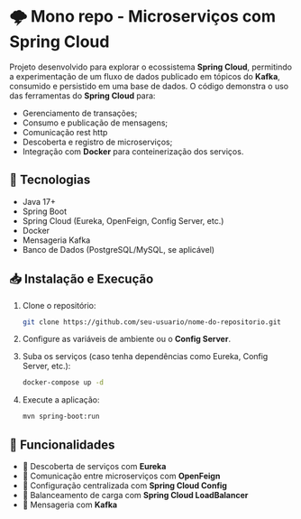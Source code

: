 # 🌩️ Mono repo - Microserviços com Spring Cloud

Projeto desenvolvido para explorar o ecossistema **Spring Cloud**, permitindo a experimentação de um fluxo de dados publicado em tópicos do **Kafka**, consumido e persistido em uma base de dados. O código demonstra o uso das ferramentas do **Spring Cloud** para:

- Gerenciamento de transações;
- Consumo e publicação de mensagens;
- Comunicação rest http
- Descoberta e registro de microserviços;
- Integração com **Docker** para conteinerização dos serviços.


## 🚀 Tecnologias

- Java 17+  
- Spring Boot  
- Spring Cloud (Eureka, OpenFeign, Config Server, etc.)  
- Docker   
- Mensageria Kafka
- Banco de Dados (PostgreSQL/MySQL, se aplicável)  

## 📥 Instalação e Execução

1. Clone o repositório:
   ```sh
   git clone https://github.com/seu-usuario/nome-do-repositorio.git
   ```

2. Configure as variáveis de ambiente ou o **Config Server**.  
3. Suba os serviços (caso tenha dependências como Eureka, Config Server, etc.):
   ```sh
   docker-compose up -d
   ```

4. Execute a aplicação:
   ```sh
   mvn spring-boot:run
   ```

## 📌 Funcionalidades

- 🔹 Descoberta de serviços com **Eureka**  
- 🔹 Comunicação entre microserviços com **OpenFeign**  
- 🔹 Configuração centralizada com **Spring Cloud Config**  
- 🔹 Balanceamento de carga com **Spring Cloud LoadBalancer**  
- 🔹 Mensageria com **Kafka**
